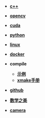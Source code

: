 - [**c++**](./cxx/gist.md)

- [**opencv**](./cxx/opencv.md)

- [**cuda**](./cxx/nvidia.md)

- [**python**](./py/py.md)

- [**linux**](./linux/tools.md)

- [**docker**](./linux/docker.md)

- **compile**
  - [**示例**](./compile/compile.md)
  - [**xmake手册**](./compile/xmake.md)

- [**github**](./github/github.md)

- [**数学之美**](./math/math.md)

- [**camera**](./camera/camera.md)
 
